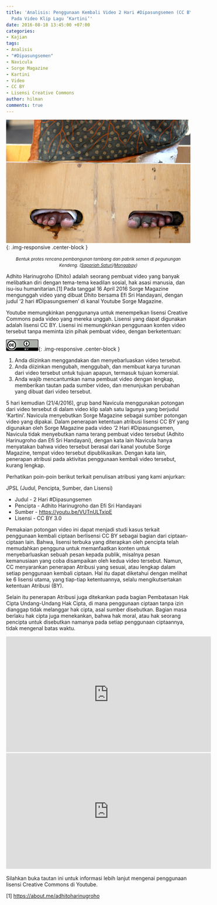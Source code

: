 ```yaml
---
title: 'Analisis: Penggunaan Kembali Video 2 Hari #Dipasungsemen (CC BY) Oleh Navicula
  Pada Video Klip Lagu ‘Kartini’'
date: 2016-08-18 13:45:00 +07:00
categories:
- Kajian
tags:
- Analisis
- "#Dipasungsemen"
- Navicula
- Sorge Magazine
- Kartini
- Video
- CC BY
- Lisensi Creative Commons
author: hilman
comments: true
---
```


![ibu-kendeng20-IMG_2815.jpg](/uploads/ibu-kendeng20-IMG_2815.jpg){: .img-responsive .center-block }<center><small><i>Bentuk protes rencana pembangunan tambang dan pabrik semen di pegunungan Kendeng. (<a href="https://www.facebook.com/sapariah.saturi?fref=ts&ref=br_tf">Sapariah Saturi</a>/<a href="http://www.mongabay.co.id/2016/04/14/berharap-semen-kaki-para-perempuan-kendeng-berbuah-aksi-dari-jokowi/">Mongabay</a>)</i></small></center>

Adhito Harinugroho (Dhito) adalah seorang pembuat video yang banyak melibatkan diri dengan tema-tema keadilan sosial, hak asasi manusia, dan isu-isu humanitarian.[1] Pada tanggal 16 April 2016 Sorge Magazine mengunggah video yang dibuat Dhito bersama Efi Sri Handayani, dengan judul ‘2 hari #Dipasungsemen’ di kanal Youtube Sorge Magazine.

Youtube memungkinkan penggunanya untuk menempelkan lisensi Creative Commons pada video yang mereka unggah. Lisensi yang dapat digunakan adalah lisensi CC BY. Lisensi ini memungkinkan penggunaan konten video tersebut tanpa meminta izin pihak pembuat video, dengan berketentuan:

![BY-d456e2.png](/uploads/BY-d456e2.png){: .img-responsive .center-block }

1. Anda diizinkan menggandakan dan menyebarluaskan video tersebut.
2. Anda diizinkan mengubah, menggubah, dan membuat karya turunan dari video tersebut untuk tujuan apapun, termasuk tujuan komersial.
3. Anda wajib mencantumkan nama pembuat video dengan lengkap, memberikan tautan pada sumber video, dan menunjukan perubahan yang dibuat dari video tersebut.

5 hari kemudian (21/4/2016), grup band Navicula menggunakan potongan dari video tersebut di dalam video klip salah satu lagunya yang berjudul ‘Kartini’. Navicula menyebutkan Sorge Magazine sebagai sumber potongan video yang dipakai. Dalam penerapan ketentuan atribusi lisensi CC BY yang digunakan oleh Sorge Magazine pada video ‘2 Hari #Dipasungsemen, Navicula tidak menyebutkan nama terang pembuat video tersebut (Adhito Harinugroho dan Efi Sri Handayani), dengan kata lain Navicula hanya menyatakan bahwa video tersebut berasal dari kanal youtube Sorge Magazine, tempat video tersebut dipublikasikan. Dengan kata lain, penerapan atribusi pada aktivitas penggunaan kembali video tersebut, kurang lengkap.

Perhatikan poin-poin berikut terkait penulisan atribusi yang kami anjurkan:

JPSL (Judul, Pencipta, Sumber, dan Lisensi)

* Judul - 2 Hari #Dipasungsemen
* Pencipta - Adhito Harinugroho dan Efi Sri Handayani
* Sumber - https://youtu.be/VUTnULTxipE
* Lisensi - CC BY 3.0

Pemakaian potongan video ini dapat menjadi studi kasus terkait penggunaan kembali ciptaan berlisensi CC BY sebagai bagian dari ciptaan-ciptaan lain. Bahwa, lisensi terbuka yang diterapkan oleh pencipta telah memudahkan pengguna untuk memanfaatkan konten untuk menyebarluaskan sebuah pesan kepada publik, misalnya pesan kemanusiaan yang coba disampaikan oleh kedua video tersebut. Namun, CC menyarankan penerapan Atribusi yang sesuai, atau lengkap dalam setiap penggunaan kembali ciptaan. Hal itu dapat diketahui dengan melihat ke 6 lisensi utama, yang tiap-tiap ketentuannya, selalu mengikutsertakan ketentuan Atribusi (BY).

Selain itu penerapan Atribusi juga ditekankan pada bagian Pembatasan Hak Cipta Undang-Undang Hak Cipta, di mana penggunaan ciptaan tanpa izin dianggap tidak melanggar hak cipta, asal sumber disebutkan. Bagian masa berlaku hak cipta juga menekankan, bahwa hak moral, atau hak seorang pencipta untuk disebutkan namanya pada setiap penggunaan ciptaannya, tidak mengenal batas waktu.

<div class="embed-responsive embed-responsive-16by9"><iframe width="560" height="315" src="https://www.youtube.com/embed/VUTnULTxipE" frameborder="0" allowfullscreen></iframe></div>

<div class="embed-responsive embed-responsive-16by9"><iframe width="560" height="315" src="https://www.youtube.com/embed/u3SzgY6UtLQ" frameborder="0" allowfullscreen></iframe></div>

Silahkan buka tautan ini untuk informasi lebih lanjut mengenai penggunaan lisensi Creative Commons di Youtube.

[1] https://about.me/adhitoharinugroho

